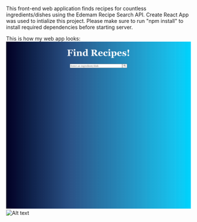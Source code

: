 This front-end web application finds recipes for countless ingredients/dishes using the Edemam Recipe Search API.
Create React App was used to intialize this project. 
Please make sure to run "npm install" to install required dependencies before starting server.

This is how my web app looks:
![Alt text](/screenshots/homePage.png?raw=true "Home Page")
![Alt text](/screenshots/chicken.png?raw=true "Chicken recipes")

